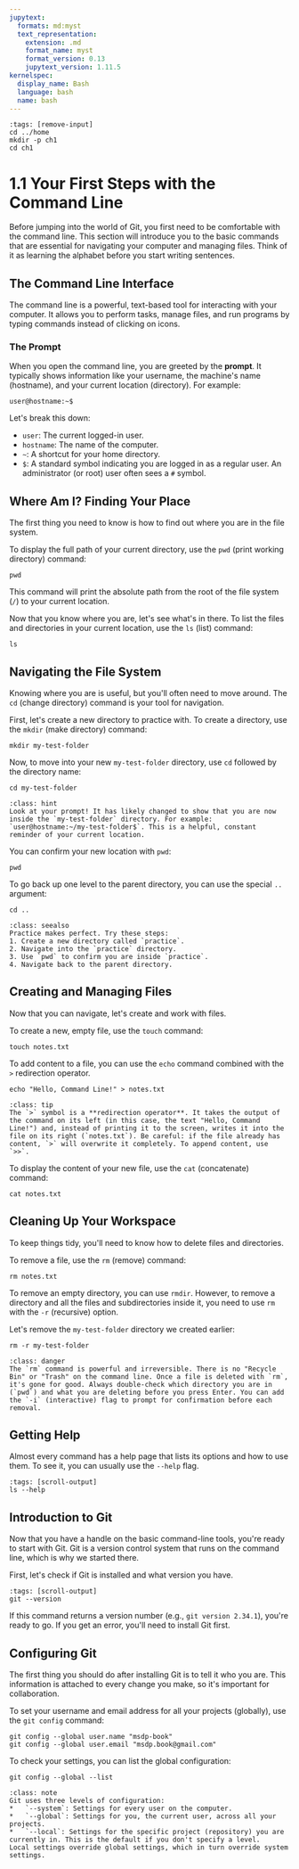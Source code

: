 ```yaml
---
jupytext:
  formats: md:myst
  text_representation:
    extension: .md
    format_name: myst
    format_version: 0.13
    jupytext_version: 1.11.5
kernelspec:
  display_name: Bash
  language: bash
  name: bash
---
```


```{code-cell} bash
:tags: [remove-input]
cd ../home
mkdir -p ch1
cd ch1
```

# 1.1 Your First Steps with the Command Line

Before jumping into the world of Git, you first need to be comfortable with the command line. This section will introduce you to the basic commands that are essential for navigating your computer and managing files. Think of it as learning the alphabet before you start writing sentences.

## The Command Line Interface

The command line is a powerful, text-based tool for interacting with your computer. It allows you to perform tasks, manage files, and run programs by typing commands instead of clicking on icons.

### The Prompt

When you open the command line, you are greeted by the **prompt**. It typically shows information like your username, the machine's name (hostname), and your current location (directory). For example:

```
user@hostname:~$
```

Let's break this down:

*   `user`: The current logged-in user.
*   `hostname`: The name of the computer.
*   `~`: A shortcut for your home directory.
*   `$`: A standard symbol indicating you are logged in as a regular user. An administrator (or root) user often sees a `#` symbol.

## Where Am I? Finding Your Place

The first thing you need to know is how to find out where you are in the file system.

To display the full path of your current directory, use the `pwd` (print working directory) command:

```{code-cell} bash
pwd
```

This command will print the absolute path from the root of the file system (`/`) to your current location.

Now that you know where you are, let's see what's in there. To list the files and directories in your current location, use the `ls` (list) command:

```{code-cell} bash
ls
```

## Navigating the File System

Knowing where you are is useful, but you'll often need to move around. The `cd` (change directory) command is your tool for navigation.

First, let's create a new directory to practice with. To create a directory, use the `mkdir` (make directory) command:

```{code-cell} bash
mkdir my-test-folder
```

Now, to move into your new `my-test-folder` directory, use `cd` followed by the directory name:

```{code-cell} bash
cd my-test-folder
```

```{admonition} What to notice
:class: hint
Look at your prompt! It has likely changed to show that you are now inside the `my-test-folder` directory. For example: `user@hostname:~/my-test-folder$`. This is a helpful, constant reminder of your current location.
```

You can confirm your new location with `pwd`:

```{code-cell} bash
pwd
```

To go back up one level to the parent directory, you can use the special `..` argument:

```{code-cell} bash
cd ..
```

```{admonition} Test your knowledge
:class: seealso
Practice makes perfect. Try these steps:
1. Create a new directory called `practice`.
2. Navigate into the `practice` directory.
3. Use `pwd` to confirm you are inside `practice`.
4. Navigate back to the parent directory.
```

## Creating and Managing Files

Now that you can navigate, let's create and work with files.

To create a new, empty file, use the `touch` command:

```{code-cell} bash
touch notes.txt
```

To add content to a file, you can use the `echo` command combined with the `>` redirection operator.

```{code-cell} bash
echo "Hello, Command Line!" > notes.txt
```

```{admonition} Behind the scenes: Redirection
:class: tip
The `>` symbol is a **redirection operator**. It takes the output of the command on its left (in this case, the text "Hello, Command Line!") and, instead of printing it to the screen, writes it into the file on its right (`notes.txt`). Be careful: if the file already has content, `>` will overwrite it completely. To append content, use `>>`.
```

To display the content of your new file, use the `cat` (concatenate) command:

```{code-cell} bash
cat notes.txt
```

## Cleaning Up Your Workspace

To keep things tidy, you'll need to know how to delete files and directories.

To remove a file, use the `rm` (remove) command:

```{code-cell} bash
rm notes.txt
```

To remove an empty directory, you can use `rmdir`. However, to remove a directory and all the files and subdirectories inside it, you need to use `rm` with the `-r` (recursive) option.

Let's remove the `my-test-folder` directory we created earlier:

```{code-cell} bash
rm -r my-test-folder
```

```{admonition} Danger: rm is forever
:class: danger
The `rm` command is powerful and irreversible. There is no "Recycle Bin" or "Trash" on the command line. Once a file is deleted with `rm`, it's gone for good. Always double-check which directory you are in (`pwd`) and what you are deleting before you press Enter. You can add the `-i` (interactive) flag to prompt for confirmation before each removal.
```

## Getting Help

Almost every command has a help page that lists its options and how to use them. To see it, you can usually use the `--help` flag.

```{code-cell} bash
:tags: [scroll-output]
ls --help
```

## Introduction to Git

Now that you have a handle on the basic command-line tools, you're ready to start with Git. Git is a version control system that runs on the command line, which is why we started there.

First, let's check if Git is installed and what version you have.

```{code-cell} bash
:tags: [scroll-output]
git --version
```

If this command returns a version number (e.g., `git version 2.34.1`), you're ready to go. If you get an error, you'll need to install Git first.

## Configuring Git

The first thing you should do after installing Git is to tell it who you are. This information is attached to every change you make, so it's important for collaboration.

To set your username and email address for all your projects (globally), use the `git config` command:

```{code-cell} bash
git config --global user.name "msdp-book"
git config --global user.email "msdp.book@gmail.com"
```

To check your settings, you can list the global configuration:

```{code-cell} bash
git config --global --list
```

```{admonition} Know more: System vs Global vs Local Configuration
:class: note
Git uses three levels of configuration:
*   `--system`: Settings for every user on the computer.
*   `--global`: Settings for you, the current user, across all your projects.
*   `--local`: Settings for the specific project (repository) you are currently in. This is the default if you don't specify a level.
Local settings override global settings, which in turn override system settings.
```